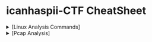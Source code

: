 <html lang="en-US">
<head>
<title>icanhaspii CTF STUFF</title>
<meta name="Keywords" content="CTF, Tutorials, Programming, Web Development, Training, Learning, Linux">
<meta name="Description" content="Well organized and easy to understand CTF and Linux tutorial with lots of examples.">
<meta property="og:description" content="Well organized and easy to understand CTF and Linux tutorial with lots of examples.">
</head>
<body>
<h1>icanhaspii-CTF CheatSheet</h1>
<details>
  <summary>[Linux Analysis Commands]</summary>
  <ul>
  <li><B>file</B></li>
    <ul>
      <li>Run this to determine what type of file you are dealing with:</li>
      <BR>
<img src="images/File_Screenshot 2023-10-03 203208.png">
      <BR>
    </ul>
  <BR>
  <li><B>binwalk</B></li>
    <ul>
      <li>Run this to view a summary of the file contents:</li>
      <BR>
<img src="images/BinWalk_Screenshot 2023-10-03 203227.png">
      <BR>
    </ul>
  <BR>
  <li><B>strings</B></li>
    <ul>
      <li>Run this to get the list of printable characters from files.  You can even run strings on a Pcap!  Or, say for example, that you have something you think contains a flag and you know that flag is in the typical CTF format of flag{some_bonus}, you can run the following to cut down on the amount of data you have to parse through. The following will only yield lines of 8 characters or more:</li>
<BR>
<img src="images/Strings_Screenshot 2023-05-12 172558.jpg">
<BR>
<BR>
You can also combine strings and grep:
<BR>
<BR>
<img src="images/Strings_Screenshot 2023-05-12 174704.jpg">
<BR>
   </ul>
<BR>
<li><B>java -jar</B></li>
    <ul>
      <li>The java -jar command will open a .jar file:</li>
<BR>
<img src="images\Java_JarStegSolveHowTo.png">
  </ul>
<BR>
 <li><B>java</B></li>
    <ul>
      <li>The java command will open a .java file:</li>
      <BR>
<img src="images/Java_Screenshot 2022-06-15 085349_Edited.png">
      <BR>
    </ul>
 <BR>
<li><B>base64</B></li>
<UL>
<li>The base64 decode command will decode a b64 string.  There’s more than one way to invoke the base64 decode command, here are few:</li>
<BR>
<BR>
1. Grab a base64 encoded string such as: Umlja19SMGxsM2Q=
<BR>
<BR>
2. Type the following into your Linux command prompt to echo/print to screen:
<BR>
<BR>
echo 'Umlja19SMGxsM2Q=' | base64 -d
<BR>
<BR>
3. Hit ENTER
<BR>
<BR>
<img src="images/Base64_Screenshot 2023-11-08 172521.png">
<BR>
<BR>
4. If you’re feeling really fancy, and you are playing a CTF, you can run the following to echo/print your decoded b64 in standard flag format to your screen:
<BR>
<BR>
echo "flag{$(echo 'Umlja19SMGxsM2Q=' | base64 -d)}"
<BR>
<BR>
<img src="images/Base64_Screenshot 2023-11-08 180945.png">
<BR>
<BR>
-Here’s another way:
<BR>
<BR>
1. Grab a base64 encoded string such as: Umlja19SMGxsM2Q=
<BR>
<BR>
2. Type the following into your Linux command prompt:
<BR>
<BR>
Base64 –d
<BR>
<BR>
3. Hit ENTER 
<BR>
<BR>
<img src="images/Base64_Screenshot 2023-11-08 173111.png">
<BR>
<BR>
4. At the prompt, paste in your base64 encoded string:
<BR>
<BR>
<img src="images/Base64_Screenshot 2023-11-08 173249.png">
<BR>
<BR>
5. Hit ENTER again:
<BR>
<BR>
<img src="images/Base64_Screenshot 2023-11-08 173640.png">
<BR>
<BR>
6. Finally, hit Control-D on your keyboard:
<BR>
<BR>
<img src="images/Base64_Screenshot 2023-11-08 172847.png">
<BR>
<BR>
-And yet another method:
<BR>
<BR>
1. Save your base64 encoded string into a text editor:
<BR>
<BR>
<img src="images/Base64_Screenshot 2023-11-08 174625.png">
<BR>
<BR>
2. Type the following into your Linux command prompt to echo/print to screen:
<BR>
<BR>
base64 -d dns.txt >decoded.txt
<BR>
<BR>
<img src="images/Base64_Screenshot 2023-11-08 174546.png">
<BR>
<BR>
3. Open your new file, “decoded.txt”:
<BR>
<BR>
<img src="images/Base64_Screenshot 2023-11-08 174720.png">
<BR>
<BR>
If you run across encoding similar to below:
<BR>
<BR>
IO.Compression.DeflateStream([IO.MemoryStream][Convert]::FromBase64String
<BR>
[IO.Compression.CompressionMode]::Decompress
<BR>
<BR>
You can try the following “Recipe” in CyberChef to decode:
<BR>
<BR>
(a)From_Base64('A-Za-z0-9%2B/%3D',true,false)
<BR>
(b) Raw_Inflate(0,0,%5B'Adaptive','Block'%5D,false,false)
<BR>
</ul>
<BR>
<li><B>ifconfig</B></li>
<ul>
<li>To find your ip address and network configuration, you can use the old ifconfig command (considered depreciated), or the newer ip address command.  It works with any of the following, and of course more in depth combined with switches:</li>
<BR>
<img src="images/ip_Screenshot 2023-11-09 105007.png">
<BR>
<BR>
<img src="images/ip_Screenshot 2023-11-09 104951.png">
<BR>
<BR>
<img src="images/ip_Screenshot 2023-11-09 104928.png">
<BR>
<BR>
</ul>
  </ul>
</details>
<details>
<summary>[Pcap Analysis]</summary>
<ul>
  <li><B>Strings</B></li>
    <ul>
      <li>You can run strings on a Pcap! Below are a couple examples (I like to pipe my results to a .txt file for easier review):</li>
      <BR>
<img src="images/StringsPcap_Screenshot 2023-11-09 184958.png">
      <BR>
    </ul>
  <BR>
  <li><B>TShark</B></li>
    <ul>
      <li><a href="https://osqa-ask.wireshark.org/questions/38071/how-to-extract-ip-addresses-from-cap-file-to-text-file" target="_blank">You can extract ip addresses from a Pcap using Tshark</a></li>
<BR>
To extract just the destination ip, type the following command:
<BR>
<BR>
<img src="images/TShark_Screenshot 2023-03-16 211016.jpg">
<BR>
<BR>
To extract both the destination ip and the source ip, type the following command:
<BR>
<BR>
<img src="images/TShark_Screenshot 2023-03-16 211435.jpg">
<BR>
</ul>
<BR>
<li><B>Zeek</B></li>
  <ul>
<li><a href="https://www.youtube.com/watch?v=bznH1yMyjjo&ab_channel=JohnHubbard" target="_blank">John Hubbard has a fantastic install video</a></li>
<BR>
Zeek installs itself here: 
<img src="images/Zeek_Screenshot 2023-03-24 201006_Edited.jpg">
<BR>
<BR>
To export logs from a Pcap into Zeek format, type the following syntax (r is for read):
<BR>
<img src="images/Zeek_Screenshot 2023-03-24 201006.jpg">
<BR>
<BR>






</body>
</html>




